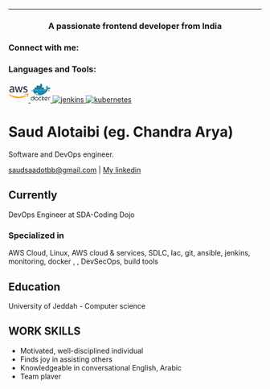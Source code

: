 ---
<h3 align="center">A passionate frontend developer from India</h3>

<h3 align="left">Connect with me:</h3>
<p align="left">
</p>

<h3 align="left">Languages and Tools:</h3>
<p align="left"> <a href="https://aws.amazon.com" target="_blank" rel="noreferrer"> <img src="https://raw.githubusercontent.com/devicons/devicon/master/icons/amazonwebservices/amazonwebservices-original-wordmark.svg" alt="aws" width="40" height="40"/> </a> <a href="https://www.docker.com/" target="_blank" rel="noreferrer"> <img src="https://raw.githubusercontent.com/devicons/devicon/master/icons/docker/docker-original-wordmark.svg" alt="docker" width="40" height="40"/> </a> <a href="https://www.jenkins.io" target="_blank" rel="noreferrer"> <img src="https://www.vectorlogo.zone/logos/jenkins/jenkins-icon.svg" alt="jenkins" width="40" height="40"/> </a> <a href="https://kubernetes.io" target="_blank" rel="noreferrer"> <img src="https://www.vectorlogo.zone/logos/kubernetes/kubernetes-icon.svg" alt="kubernetes" width="40" height="40"/> </a> </p>

# Saud Alotaibi (eg. Chandra Arya)
 Software and DevOps engineer.

<div id="webaddress">
<a href="saudsaadotbb@gmail.com">saudsaadotbb@gmail.com</a>
| <a href="https://www.linkedin.com/in/saud-alotaibi-480ba1133/">My linkedin</a>
</div>


## Currently
DevOps Engineer at SDA-Coding Dojo

### Specialized in

AWS Cloud, Linux, AWS cloud & services, SDLC, Iac, git, ansible, jenkins, monitoring, docker , , DevSecOps, build tools



## Education

University of Jeddah - Computer science


## WORK SKILLS

- Motivated, well-disciplined
individual
- Finds joy in assisting others
- Knowledgeable in conversational
English, Arabic
- Team plaver
